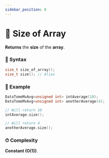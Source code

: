 ```yaml
---
sidebar_position: 8
---
```


# 📏 Size of Array

**Returns** the **size** of the **array**.

### 📝 Syntax

```cpp
size_t size_of_array();
size_t size(); // Alias
```

### 🔮 Example

```cpp
DataTomeMvAvg<unsigned int> intAverage(10);
DataTomeMvAvg<unsigned int> anotherAverage(4);

// Will return 10
intAverage.size();

// Will return 4
anotherAverage.size();
```

### ⏱ Complexity

**Constant (O(1))**.
